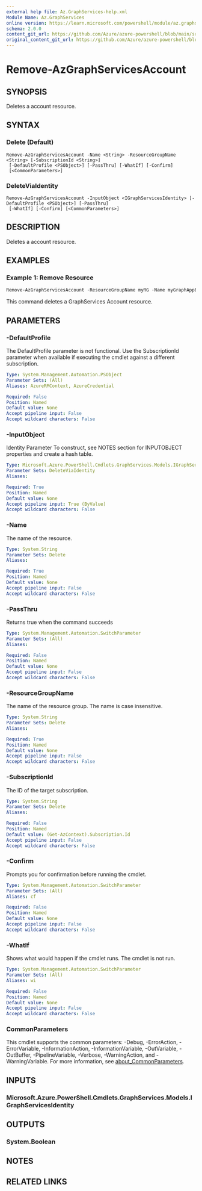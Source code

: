 ```yaml
---
external help file: Az.GraphServices-help.xml
Module Name: Az.GraphServices
online version: https://learn.microsoft.com/powershell/module/az.graphservices/remove-azgraphservicesaccount
schema: 2.0.0
content_git_url: https://github.com/Azure/azure-powershell/blob/main/src/GraphServices/GraphServices/help/Remove-AzGraphServicesAccount.md
original_content_git_url: https://github.com/Azure/azure-powershell/blob/main/src/GraphServices/GraphServices/help/Remove-AzGraphServicesAccount.md
---
```


# Remove-AzGraphServicesAccount

## SYNOPSIS
Deletes a account resource.

## SYNTAX

### Delete (Default)
```
Remove-AzGraphServicesAccount -Name <String> -ResourceGroupName <String> [-SubscriptionId <String>]
 [-DefaultProfile <PSObject>] [-PassThru] [-WhatIf] [-Confirm]
 [<CommonParameters>]
```

### DeleteViaIdentity
```
Remove-AzGraphServicesAccount -InputObject <IGraphServicesIdentity> [-DefaultProfile <PSObject>] [-PassThru]
 [-WhatIf] [-Confirm] [<CommonParameters>]
```

## DESCRIPTION
Deletes a account resource.

## EXAMPLES

### Example 1: Remove Resource
```powershell
Remove-AzGraphServicesAccount -ResourceGroupName myRG -Name myGraphAppBilling
```

This command deletes a GraphServices Account resource.

## PARAMETERS

### -DefaultProfile
The DefaultProfile parameter is not functional.
Use the SubscriptionId parameter when available if executing the cmdlet against a different subscription.

```yaml
Type: System.Management.Automation.PSObject
Parameter Sets: (All)
Aliases: AzureRMContext, AzureCredential

Required: False
Position: Named
Default value: None
Accept pipeline input: False
Accept wildcard characters: False
```

### -InputObject
Identity Parameter
To construct, see NOTES section for INPUTOBJECT properties and create a hash table.

```yaml
Type: Microsoft.Azure.PowerShell.Cmdlets.GraphServices.Models.IGraphServicesIdentity
Parameter Sets: DeleteViaIdentity
Aliases:

Required: True
Position: Named
Default value: None
Accept pipeline input: True (ByValue)
Accept wildcard characters: False
```

### -Name
The name of the resource.

```yaml
Type: System.String
Parameter Sets: Delete
Aliases:

Required: True
Position: Named
Default value: None
Accept pipeline input: False
Accept wildcard characters: False
```

### -PassThru
Returns true when the command succeeds

```yaml
Type: System.Management.Automation.SwitchParameter
Parameter Sets: (All)
Aliases:

Required: False
Position: Named
Default value: None
Accept pipeline input: False
Accept wildcard characters: False
```

### -ResourceGroupName
The name of the resource group.
The name is case insensitive.

```yaml
Type: System.String
Parameter Sets: Delete
Aliases:

Required: True
Position: Named
Default value: None
Accept pipeline input: False
Accept wildcard characters: False
```

### -SubscriptionId
The ID of the target subscription.

```yaml
Type: System.String
Parameter Sets: Delete
Aliases:

Required: False
Position: Named
Default value: (Get-AzContext).Subscription.Id
Accept pipeline input: False
Accept wildcard characters: False
```

### -Confirm
Prompts you for confirmation before running the cmdlet.

```yaml
Type: System.Management.Automation.SwitchParameter
Parameter Sets: (All)
Aliases: cf

Required: False
Position: Named
Default value: None
Accept pipeline input: False
Accept wildcard characters: False
```

### -WhatIf
Shows what would happen if the cmdlet runs.
The cmdlet is not run.

```yaml
Type: System.Management.Automation.SwitchParameter
Parameter Sets: (All)
Aliases: wi

Required: False
Position: Named
Default value: None
Accept pipeline input: False
Accept wildcard characters: False
```

### CommonParameters
This cmdlet supports the common parameters: -Debug, -ErrorAction, -ErrorVariable, -InformationAction, -InformationVariable, -OutVariable, -OutBuffer, -PipelineVariable, -Verbose, -WarningAction, and -WarningVariable. For more information, see [about_CommonParameters](http://go.microsoft.com/fwlink/?LinkID=113216).

## INPUTS

### Microsoft.Azure.PowerShell.Cmdlets.GraphServices.Models.IGraphServicesIdentity

## OUTPUTS

### System.Boolean

## NOTES

## RELATED LINKS
